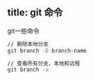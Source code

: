 title: git 命令
---
git一些命令
<!-- more -->

``` bash
// 删除本地分支 
git branch -D branch-name

// 查看所有分支，本地和远程
git branch -a
```

